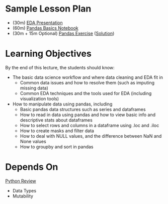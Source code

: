 # Sample Lesson Plan

* (30m) [EDA Presentation](Exploratory_Data_Analysis.key)
* (60m) [Pandas Basics Notebook](Intro-to-Pandas.ipynb)
* (30m + 15m Optional) [Pandas Exercise](pandas-exercise.ipynb) ([Solution](pandas-solution.ipynb))

# Learning Objectives

By the end of this lecture, the students should know:
* The basic data science workflow and where data cleaning and EDA fit in
   * Common data issues and how to resolve them (such as imputing missing data)
   * Common EDA techniques and the tools used for EDA (including visualization tools)
* How to manipulate data using pandas, including
   * Basic pandas data structures such as series and dataframes
   * How to read in data using pandas and how to view basic info and descriptive stats about dataframes
   * How to select rows and columns in a dataframe using .loc and .iloc
   * How to create masks and filter data
   * How to deal with NULL values, and the difference between NaN and None values
   * How to groupby and sort in pandas

# Depends On

[Python Review](https://github.com/thisismetis/dscurriculum_gamma/tree/master/curriculum/project-01/python-review)
* Data Types
* Mutability

